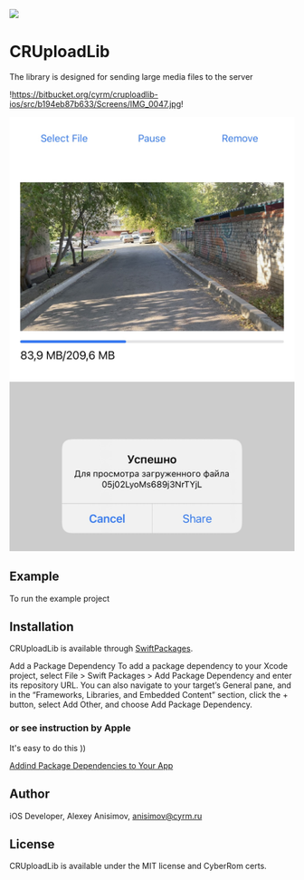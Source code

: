 ![](https://img.shields.io/badge/CR-iOS%20Upload%20library-informational)

# CRUploadLib

The library is designed for sending large media files to the server

!https://bitbucket.org/cyrm/cruploadlib-ios/src/b194eb87b633/Screens/IMG_0047.jpg!

![Scheme](Screens/IMG_0047.jpg) ![Scheme](Screens/IMG_0048.jpg) 


## Example

To run the example project




## Installation

CRUploadLib is available through [SwiftPackages](https://developer.apple.com/documentation/swift_packages). 

Add a Package Dependency
To add a package dependency to your Xcode project, select File > Swift Packages > Add Package Dependency and enter its repository URL. You can also navigate to your target’s General pane, and in the “Frameworks, Libraries, and Embedded Content” section, click the + button, select Add Other, and choose Add Package Dependency.

### or see instruction by Apple

It's easy to do this ))

[Addind Package Dependencies to Your App](https://developer.apple.com/documentation/swift_packages/adding_package_dependencies_to_your_app)

## Author

iOS Developer, Alexey Anisimov, anisimov@cyrm.ru

## License

CRUploadLib is available under the MIT license and CyberRom certs. 
